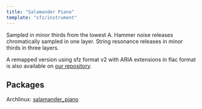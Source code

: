 ```yaml
---
title: "Salamander Piano"
template: "sfz/instrument"
---
```

Sampled in minor thirds from the lowest A.
Hammer noise releases chromatically sampled in one layer.
String resonance releases in minor thirds in three layers.

A remapped version using sfz format v2 with ARIA extensions in flac format
is also available on [our repository].

## Packages

Archlinux: [salamander_piano](https://aur.archlinux.org/packages/salamander_piano/)

[our repository]: https://github.com/sfzinstruments/SalamanderGrandPiano/
